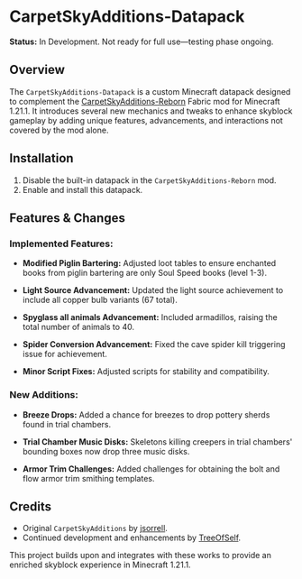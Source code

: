 # CarpetSkyAdditions-Datapack

**Status:** In Development. Not ready for full use—testing phase ongoing.

## Overview
The `CarpetSkyAdditions-Datapack` is a custom Minecraft datapack designed to complement the [CarpetSkyAdditions-Reborn](https://github.com/TreeOfSelf/CarpetSkyAdditions-Reborn) Fabric mod for Minecraft 1.21.1. It introduces several new mechanics and tweaks to enhance skyblock gameplay by adding unique features, advancements, and interactions not covered by the mod alone.

## Installation
1. Disable the built-in datapack in the `CarpetSkyAdditions-Reborn` mod.
2. Enable and install this datapack.

## Features & Changes

### Implemented Features:

- **Modified Piglin Bartering:** Adjusted loot tables to ensure enchanted books from piglin bartering are only Soul Speed books (level 1-3).

- **Light Source Advancement:** Updated the light source achievement to include all copper bulb variants (67 total).

- **Spyglass all animals Advancement:** Included armadillos, raising the total number of animals to 40.

- **Spider Conversion Advancement:** Fixed the cave spider kill triggering issue for achievement.

- **Minor Script Fixes:** Adjusted scripts for stability and compatibility.

### New Additions:

- **Breeze Drops:** Added a chance for breezes to drop pottery sherds found in trial chambers.

- **Trial Chamber Music Disks:** Skeletons killing creepers in trial chambers' bounding boxes now drop three music disks.

- **Armor Trim Challenges:** Added challenges for obtaining the bolt and flow armor trim smithing templates.

## Credits
- Original `CarpetSkyAdditions` by [jsorrell](https://github.com/jsorrell/CarpetSkyAdditions).
- Continued development and enhancements by [TreeOfSelf](https://github.com/TreeOfSelf/CarpetSkyAdditions-Reborn).

This project builds upon and integrates with these works to provide an enriched skyblock experience in Minecraft 1.21.1.
